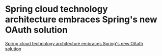 # Spring cloud technology architecture embraces Spring's new OAuth solution
[Spring cloud technology architecture embraces Spring's new OAuth solution](https://aiwithcloud.com/2022/09/15/spring_cloud_technology_architecture_embraces_springs_new_oauth_solution/)